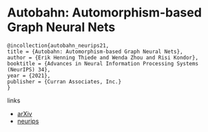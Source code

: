 # Autobahn: Automorphism-based Graph Neural Nets

```
@incollection{autobahn_neurips21,
title = {Autobahn: Automorphism-based Graph Neural Nets},
author = {Erik Henning Thiede and Wenda Zhou and Risi Kondor},
booktitle = {Advances in Neural Information Processing Systems (NeurIPS) 34},
year = {2021},
publisher = {Curran Associates, Inc.}
}
```

links
- [arXiv](https://arxiv.org/abs/2103.01710)
- [neurips](https://neurips.cc/Conferences/2021/ScheduleMultitrack?event=28004)
